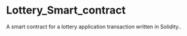 # Lottery_Smart_contract
A smart contract for a lottery application transaction written in Solidity..
